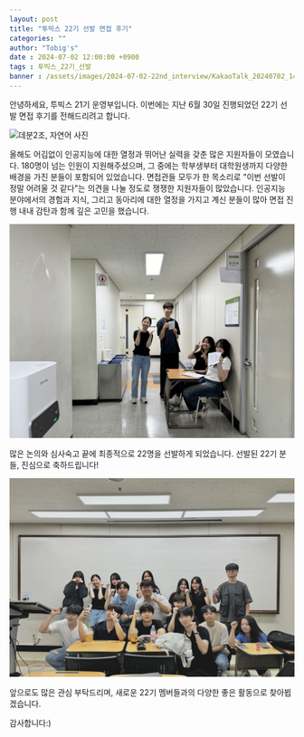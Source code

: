 ```yaml
---
layout: post
title: "투빅스 22기 선발 면접 후기"
categories: ""
author: "Tobig's"
date : 2024-07-02 12:00:00 +0900
tags : 투빅스_22기_선발
banner : /assets/images/2024-07-02-22nd_interview/KakaoTalk_20240702_142749942_01.jpg
---
```


안녕하세요, 투빅스 21기 운영부입니다. 이번에는 지난 6월 30일 진행되었던 22기 선발 면접 후기를 전해드리려고 합니다.

![데분2조, 자연어 사진](/assets/images/2024-07-02-22nd_interview/KakaoTalk_20240702_142749942_03.jpg)

올해도 어김없이 인공지능에 대한 열정과 뛰어난 실력을 갖춘 많은 지원자들이 모였습니다. 180명이 넘는 인원이 지원해주셨으며, 그 중에는 학부생부터 대학원생까지 다양한 배경을 가진 분들이 포함되어 있었습니다. 면접관들 모두가 한 목소리로 "이번 선발이 정말 어려울 것 같다"는 의견을 나눌 정도로 쟁쟁한 지원자들이 많았습니다. 인공지능 분야에서의 경험과 지식, 그리고 동아리에 대한 열정을 가지고 계신 분들이 많아 면접 진행 내내 감탄과 함께 깊은 고민을 했습니다.

![대기실 사진](/assets/images/2024-07-02-22nd_interview/KakaoTalk_20240702_142749942_04.jpg)

많은 논의와 심사숙고 끝에 최종적으로 22명을 선발하게 되었습니다. 선발된 22기 분들, 진심으로 축하드립니다! 

![단체 사진](/assets/images/2024-07-02-22nd_interview/KakaoTalk_20240702_142749942_06.jpg)

앞으로도 많은 관심 부탁드리며, 새로운 22기 멤버들과의 다양한 좋은 활동으로 찾아뵙겠습니다.

감사합니다:)